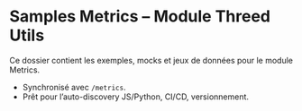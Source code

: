 # Samples Metrics – Module Threed Utils

Ce dossier contient les exemples, mocks et jeux de données pour le module Metrics.
- Synchronisé avec `/metrics`.
- Prêt pour l’auto-discovery JS/Python, CI/CD, versionnement.
